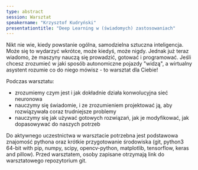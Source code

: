 ```yaml
---
type: abstract
session: Warsztat
speakername: "Krzysztof Kudryński"
presentationtitle: "Deep Learning w (świadomych) zastosowaniach"
---
```


Nikt nie wie, kiedy powstanie ogólna, samodzielna sztuczna inteligencja. Może się to wydarzyć wkrótce, może kiedyś, może nigdy. Jednak już teraz wiadomo, że maszyny nauczą się prowadzić, gotować i programować. Jeśli chcesz zrozumieć w jaki sposób autonomiczne pojazdy "widzą", a wirtualny asystent rozumie co do niego mówisz - to warsztat dla Ciebie!

Podczas warsztatu:

- zrozumiemy czym jest i jak dokładnie działa konwolucyjna sieć neuronowa
- nauczymy się świadomie, i ze zrozumieniem projektować ją, aby rozwiązywała coraz trudniejsze problemy
- nauczymy się jak używać gotowych rozwiązań, jak je modyfikować, jak dopasowywać do naszych potrzeb

Do aktywnego uczestnictwa w warsztacie potrzebna jest podstawowa znajomość pythona oraz krótkie przygotowanie środowiska (git, python3 64-bit with pip, numpy, scipy, opencv-python, matplotlib, tensorflow, keras and pillow). Przed warsztatem, osoby zapisane otrzymają link do warsztatowego repozytorium git.